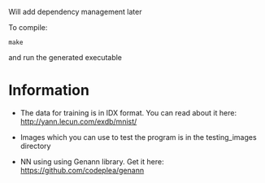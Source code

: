 Will add dependency management later

To compile:

```make```

and run the generated executable

# Information 

* The data for training is in IDX format. You can read about it here: http://yann.lecun.com/exdb/mnist/

* Images which you can use to test the program is in the testing_images directory

* NN using using Genann library. Get it here: https://github.com/codeplea/genann
